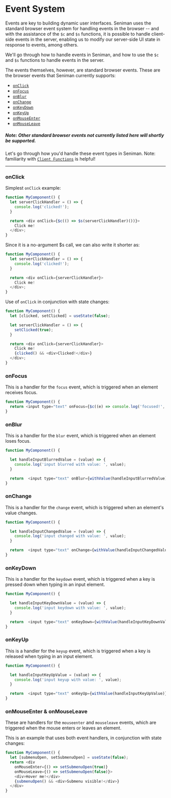 # Event System

Events are key to building dynamic user interfaces. Seniman uses the standard browser event system for handling events in the browser -- and with the assistance of the `$c` and `$s` functions, it is possible to handle client-side events in the server, enabling us to modify our server-side UI state in response to events, among others.

We'll go through how to handle events in Seniman, and how to use the `$c` and `$s` functions to handle events in the server. 

The events themselves, however, are standard browser events. These are the browser events that Seniman currently supports:

- [`onClick`](#onclick)
- [`onFocus`](#onfocus)
- [`onBlur`](#onblur)
- [`onChange`](#onchange)
- [`onKeyDown`](#onkeydown)
- [`onKeyUp`](#onkeyup)
- [`onMouseEnter`](#onmouseenter)
- [`onMouseLeave`](#onmouseleave)

##### Note: Other standard browser events not currently listed here will shortly be supported.

Let's go through how you'd handle these event types in Seniman. Note: familiarity with [`Client Functions`](#client-functions) is helpful!


---

### onClick

Simplest `onClick` example:
```js
function MyComponent() {
  let serverClickHandler = () => {
    console.log('clicked!');
  }

  return <div onClick={$c(() => $s(serverClickHandler)())}>
    Click me!
  </div>;
}
```

Since it is a no-argument $s call, we can also write it shorter as:

```js
function MyComponent() {
  let serverClickHandler = () => {
    console.log('clicked!');
  }

  return <div onClick={serverClickHandler}>
    Click me!
  </div>;
}
```

Use of `onClick` in conjunction with state changes:

```js
function MyComponent() {
  let [clicked, setClicked] = useState(false);

  let serverClickHandler = () => {
    setClicked(true);
  }

  return <div onClick={serverClickHandler}>
    Click me!
    {clicked() && <div>Clicked!</div>}
  </div>;
}
```

### onFocus
This is a handler for the `focus` event, which is triggered when an element receives focus. 

```js
function MyComponent() {
  return <input type="text" onFocus={$c((e) => console.log('focused!', e.target.value))} />
}
```

### onBlur
This is a handler for the `blur` event, which is triggered when an element loses focus.

```js
function MyComponent() {

  let handleInputBlurredValue = (value) => {
    console.log('input blurred with value: ', value);
  }

  return  <input type="text" onBlur={withValue(handleInputBlurredValue)} />
}
```

### onChange
This is a handler for the `change` event, which is triggered when an element's value changes.

```js
function MyComponent() {

  let handleInputChangedValue = (value) => {
    console.log('input changed with value: ', value);
  }

  return  <input type="text" onChange={withValue(handleInputChangedValue)} />
}
```

### onKeyDown
This is a handler for the `keydown` event, which is triggered when a key is pressed down when typing in an input element.

```js
function MyComponent() {

  let handleInputKeyDownValue = (value) => {
    console.log('input keydown with value: ', value);
  }

  return  <input type="text" onKeyDown={withValue(handleInputKeyDownValue)} />
}
```

### onKeyUp
This is a handler for the `keyup` event, which is triggered when a key is released when typing in an input element.

```js
function MyComponent() {

  let handleInputKeyUpValue = (value) => {
    console.log('input keyup with value: ', value);
  }

  return  <input type="text" onKeyUp={withValue(handleInputKeyUpValue)} />
}
```

### onMouseEnter & onMouseLeave
These are handlers for the `mouseenter` and `mouseleave` events, which are triggered when the mouse enters or leaves an element.

This is an example that uses both event handlers, in conjunction with state changes:

```js
function MyComponent() {
  let [submenuOpen, setSubmenuOpen] = useState(false);
  return <div 
    onMouseEnter={() => setSubmenuOpen(true)} 
    onMouseLeave={() => setSubmenuOpen(false)}>
    <div>Hover me!</div>
    {submenuOpen() && <div>Submenu visible!</div>}
  </div>
}
```